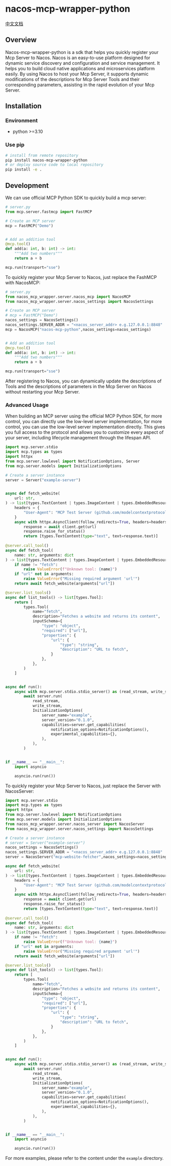 # nacos-mcp-wrapper-python

[中文文档](./README_CN.md)  

## Overview
Nacos-mcp-wrapper-python is a sdk that helps you quickly register your Mcp Server to Nacos. Nacos is an easy-to-use platform designed for dynamic service discovery and configuration and service management. It helps you to build cloud native applications and microservices platform easily. By using Nacos to host your Mcp Server, it supports dynamic modifications of the descriptions for Mcp Server Tools and their corresponding parameters, assisting in the rapid evolution of your Mcp Server.

## Installation

### Environment
- python >=3.10
### Use pip
```bash
# install from remote repository
pip install nacos-mcp-wrapper-python
# or deploy source code to local repository
pip install -e .
```

## Development
We can use official MCP Python SDK to quickly build a mcp server:
```python
# server.py
from mcp.server.fastmcp import FastMCP

# Create an MCP server
mcp = FastMCP("Demo")


# Add an addition tool
@mcp.tool()
def add(a: int, b: int) -> int:
    """Add two numbers"""
    return a + b

mcp.run(transport="sse")
```
To quickly register your Mcp Server to Nacos, just replace the FashMCP with NacosMCP:

```python
# server.py
from nacos_mcp_wrapper.server.nacos_mcp import NacosMCP
from nacos_mcp_wrapper.server.nacos_settings import NacosSettings

# Create an MCP server
# mcp = FastMCP("Demo")
nacos_settings = NacosSettings()
nacos_settings.SERVER_ADDR = "<nacos_server_addr> e.g.127.0.0.1:8848"
mcp = NacosMCP("nacos-mcp-python",nacos_settings=nacos_settings)


# Add an addition tool
@mcp.tool()
def add(a: int, b: int) -> int:
    """Add two numbers"""
    return a + b

mcp.run(transport="sse")
```
After registering to Nacos, you can dynamically update the descriptions of Tools and the descriptions of parameters in the Mcp Server on Nacos without restarting your Mcp Server.

### Advanced Usage

When building an MCP server using the official MCP Python SDK, for more control, you can directly use the low-level server implementation, for more control, you can use the low-level server implementation directly. This gives you full access to the protocol and allows you to customize every aspect of your server, including lifecycle management through the lifespan API.
```python
import mcp.server.stdio
import mcp.types as types
import httpx
from mcp.server.lowlevel import NotificationOptions, Server
from mcp.server.models import InitializationOptions

# Create a server instance
server = Server("example-server")


async def fetch_website(
    url: str,
) -> list[types.TextContent | types.ImageContent | types.EmbeddedResource]:
    headers = {
        "User-Agent": "MCP Test Server (github.com/modelcontextprotocol/python-sdk)"
    }
    async with httpx.AsyncClient(follow_redirects=True, headers=headers) as client:
        response = await client.get(url)
        response.raise_for_status()
        return [types.TextContent(type="text", text=response.text)]
    
@server.call_tool()
async def fetch_tool(
    name: str, arguments: dict
) -> list[types.TextContent | types.ImageContent | types.EmbeddedResource]:
    if name != "fetch":
        raise ValueError(f"Unknown tool: {name}")
    if "url" not in arguments:
        raise ValueError("Missing required argument 'url'")
    return await fetch_website(arguments["url"])

@server.list_tools()
async def list_tools() -> list[types.Tool]:
    return [
        types.Tool(
            name="fetch",
            description="Fetches a website and returns its content",
            inputSchema={
                "type": "object",
                "required": ["url"],
                "properties": {
                    "url": {
                        "type": "string",
                        "description": "URL to fetch",
                    }
                },
            },
        )
    ]


async def run():
    async with mcp.server.stdio.stdio_server() as (read_stream, write_stream):
        await server.run(
            read_stream,
            write_stream,
            InitializationOptions(
                server_name="example",
                server_version="0.1.0",
                capabilities=server.get_capabilities(
                    notification_options=NotificationOptions(),
                    experimental_capabilities={},
                ),
            ),
        )


if __name__ == "__main__":
    import asyncio

    asyncio.run(run())
```

To quickly register your Mcp Server to Nacos, just replace the Server with NacosServer:

```python
import mcp.server.stdio
import mcp.types as types
import httpx
from mcp.server.lowlevel import NotificationOptions
from mcp.server.models import InitializationOptions
from nacos_mcp_wrapper.server.nacos_server import NacosServer
from nacos_mcp_wrapper.server.nacos_settings import NacosSettings

# Create a server instance
# server = Server("example-server")
nacos_settings = NacosSettings()
nacos_settings.SERVER_ADDR = "<nacos_server_addr> e.g.127.0.0.1:8848"
server = NacosServer("mcp-website-fetcher",nacos_settings=nacos_settings)

async def fetch_website(
    url: str,
) -> list[types.TextContent | types.ImageContent | types.EmbeddedResource]:
    headers = {
        "User-Agent": "MCP Test Server (github.com/modelcontextprotocol/python-sdk)"
    }
    async with httpx.AsyncClient(follow_redirects=True, headers=headers) as client:
        response = await client.get(url)
        response.raise_for_status()
        return [types.TextContent(type="text", text=response.text)]
    
@server.call_tool()
async def fetch_tool(
    name: str, arguments: dict
) -> list[types.TextContent | types.ImageContent | types.EmbeddedResource]:
    if name != "fetch":
        raise ValueError(f"Unknown tool: {name}")
    if "url" not in arguments:
        raise ValueError("Missing required argument 'url'")
    return await fetch_website(arguments["url"])

@server.list_tools()
async def list_tools() -> list[types.Tool]:
    return [
        types.Tool(
            name="fetch",
            description="Fetches a website and returns its content",
            inputSchema={
                "type": "object",
                "required": ["url"],
                "properties": {
                    "url": {
                        "type": "string",
                        "description": "URL to fetch",
                    }
                },
            },
        )
    ]


async def run():
    async with mcp.server.stdio.stdio_server() as (read_stream, write_stream):
        await server.run(
            read_stream,
            write_stream,
            InitializationOptions(
                server_name="example",
                server_version="0.1.0",
                capabilities=server.get_capabilities(
                    notification_options=NotificationOptions(),
                    experimental_capabilities={},
                ),
            ),
        )


if __name__ == "__main__":
    import asyncio

    asyncio.run(run())

```

For more examples, please refer to the content under the `example` directory.

